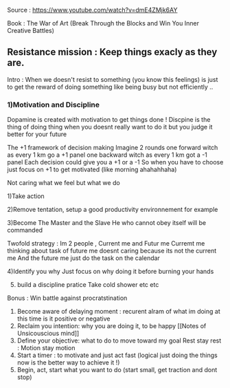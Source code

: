 Source : https://www.youtube.com/watch?v=dmE4ZMjk6AY

Book : The War of Art (Break Through the Blocks and Win You Inner Creative Battles)

## Resistance mission : Keep things exacly as they are.

Intro : When we doesn't resist to something (you know this feelings) is just to get the reward of doing something like being busy but not efficiently ..


### 1)Motivation and Discipline 
Dopamine is created with motivation to get things done !
Discpine is the thing of doing thing when you doesnt really want to do it but you judge it better for your future

The +1 framework of decision making
Imagine 2 rounds 
one forward witch as every 1 km go a +1 panel
one backward witch as every 1 km got a -1 panel
Each decision could give you a +1 or a -1
So when you have to choose just focus on +1 to get motivated
(like morning ahahahhaha)

Not caring what we feel but what we do

1)Take action

2)Remove tentation, setup a good productivity environnement for example

3)Become The Master and the Slave
He who cannot obey itself will be commanded

Twofold strategy :
Im 2 people , Current me and Futur me
Curremt me thinking about task of future me doesnt caring because its not the current me
And the future me just do the task on the calendar

4)Identify you why
Just focus on why doing it before burning your hands

5) build a discipline pratice
Take cold shower etc etc 

Bonus : Win battle against procratstination
1) Become aware of delaying moment : recurent alram of what im doing at this time is it positive or negative
2) Reclaim you intention: why you are doing it, to be happy [[Notes of Unsicouscious mind]]
3) Define your objective: what to do to move toward my goal
Rest stay rest : Motion stay motion
5) Start a timer : to motivate and just act fast (logical just doing the things now is the better way to achieve it !)
6) Begin, act, start what you want to do (start small, get traction and dont stop)

